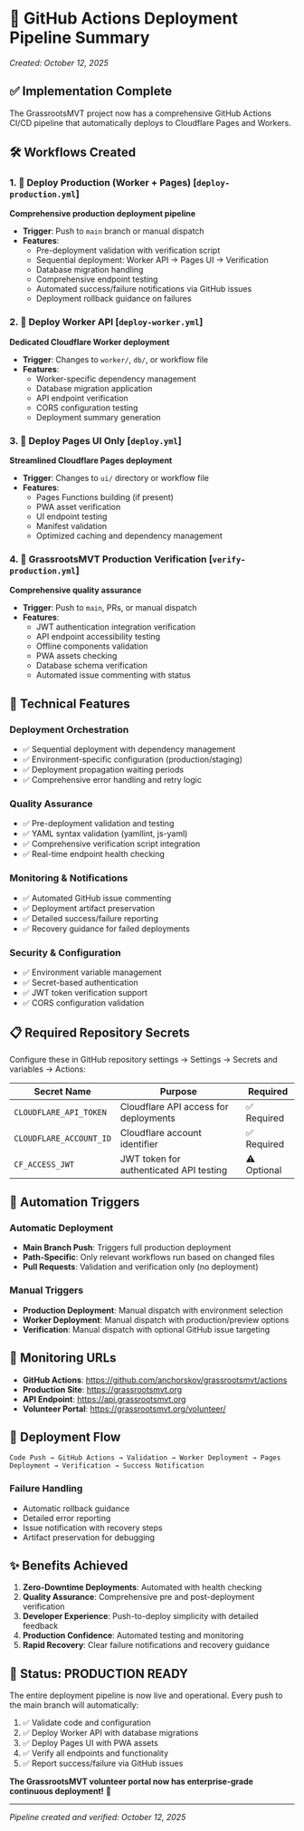 # 🚀 GitHub Actions Deployment Pipeline Summary

*Created: October 12, 2025*

## ✅ Implementation Complete

The GrassrootsMVT project now has a comprehensive GitHub Actions CI/CD pipeline that automatically deploys to Cloudflare Pages and Workers.

## 🛠️ Workflows Created

### 1. **🚀 Deploy Production (Worker + Pages)** [`deploy-production.yml`]
**Comprehensive production deployment pipeline**
- **Trigger**: Push to `main` branch or manual dispatch
- **Features**:
  - Pre-deployment validation with verification script
  - Sequential deployment: Worker API → Pages UI → Verification
  - Database migration handling
  - Comprehensive endpoint testing
  - Automated success/failure notifications via GitHub issues
  - Deployment rollback guidance on failures

### 2. **🔧 Deploy Worker API** [`deploy-worker.yml`]
**Dedicated Cloudflare Worker deployment**
- **Trigger**: Changes to `worker/`, `db/`, or workflow file
- **Features**:
  - Worker-specific dependency management
  - Database migration application
  - API endpoint verification
  - CORS configuration testing
  - Deployment summary generation

### 3. **📄 Deploy Pages UI Only** [`deploy.yml`]
**Streamlined Cloudflare Pages deployment**
- **Trigger**: Changes to `ui/` directory or workflow file  
- **Features**:
  - Pages Functions building (if present)
  - PWA asset verification
  - UI endpoint testing
  - Manifest validation
  - Optimized caching and dependency management

### 4. **🌾 GrassrootsMVT Production Verification** [`verify-production.yml`]
**Comprehensive quality assurance**
- **Trigger**: Push to `main`, PRs, or manual dispatch
- **Features**:
  - JWT authentication integration verification
  - API endpoint accessibility testing
  - Offline components validation
  - PWA assets checking
  - Database schema verification
  - Automated issue commenting with status

## 🔧 Technical Features

### **Deployment Orchestration**
- ✅ Sequential deployment with dependency management
- ✅ Environment-specific configuration (production/staging)
- ✅ Deployment propagation waiting periods
- ✅ Comprehensive error handling and retry logic

### **Quality Assurance**
- ✅ Pre-deployment validation and testing
- ✅ YAML syntax validation (yamllint, js-yaml)
- ✅ Comprehensive verification script integration
- ✅ Real-time endpoint health checking

### **Monitoring & Notifications**
- ✅ Automated GitHub issue commenting
- ✅ Deployment artifact preservation
- ✅ Detailed success/failure reporting
- ✅ Recovery guidance for failed deployments

### **Security & Configuration**
- ✅ Environment variable management
- ✅ Secret-based authentication
- ✅ JWT token verification support
- ✅ CORS configuration validation

## 📋 Required Repository Secrets

Configure these in GitHub repository settings → Settings → Secrets and variables → Actions:

| Secret Name | Purpose | Required |
|-------------|---------|----------|
| `CLOUDFLARE_API_TOKEN` | Cloudflare API access for deployments | ✅ Required |
| `CLOUDFLARE_ACCOUNT_ID` | Cloudflare account identifier | ✅ Required |
| `CF_ACCESS_JWT` | JWT token for authenticated API testing | ⚠️ Optional |

## 🎯 Automation Triggers

### **Automatic Deployment**
- **Main Branch Push**: Triggers full production deployment
- **Path-Specific**: Only relevant workflows run based on changed files
- **Pull Requests**: Validation and verification only (no deployment)

### **Manual Triggers**
- **Production Deployment**: Manual dispatch with environment selection
- **Worker Deployment**: Manual dispatch with production/preview options
- **Verification**: Manual dispatch with optional GitHub issue targeting

## 🔗 Monitoring URLs

- **GitHub Actions**: https://github.com/anchorskov/grassrootsmvt/actions
- **Production Site**: https://grassrootsmvt.org
- **API Endpoint**: https://api.grassrootsmvt.org
- **Volunteer Portal**: https://grassrootsmvt.org/volunteer/

## 🚀 Deployment Flow

```
Code Push → GitHub Actions → Validation → Worker Deployment → Pages Deployment → Verification → Success Notification
```

### **Failure Handling**
- Automatic rollback guidance
- Detailed error reporting  
- Issue notification with recovery steps
- Artifact preservation for debugging

## ✨ Benefits Achieved

1. **Zero-Downtime Deployments**: Automated with health checking
2. **Quality Assurance**: Comprehensive pre and post-deployment verification
3. **Developer Experience**: Push-to-deploy simplicity with detailed feedback
4. **Production Confidence**: Automated testing and monitoring
5. **Rapid Recovery**: Clear failure notifications and recovery guidance

## 🎉 Status: PRODUCTION READY

The entire deployment pipeline is now live and operational. Every push to the main branch will automatically:

1. ✅ Validate code and configuration
2. ✅ Deploy Worker API with database migrations
3. ✅ Deploy Pages UI with PWA assets
4. ✅ Verify all endpoints and functionality
5. ✅ Report success/failure via GitHub issues

**The GrassrootsMVT volunteer portal now has enterprise-grade continuous deployment!** 🌟

---

*Pipeline created and verified: October 12, 2025*